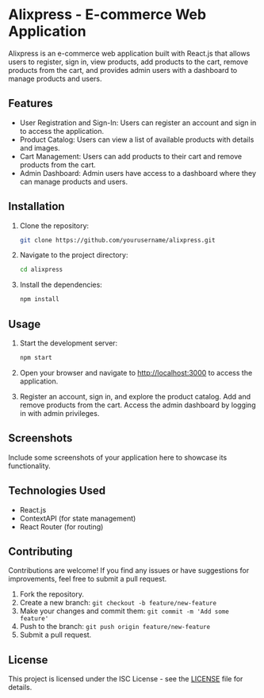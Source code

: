 # Alixpress - E-commerce Web Application

Alixpress is an e-commerce web application built with React.js that allows users to register, sign in, view products, add products to the cart, remove products from the cart, and provides admin users with a dashboard to manage products and users.

## Features

- User Registration and Sign-In: Users can register an account and sign in to access the application.
- Product Catalog: Users can view a list of available products with details and images.
- Cart Management: Users can add products to their cart and remove products from the cart.
- Admin Dashboard: Admin users have access to a dashboard where they can manage products and users.

## Installation

1. Clone the repository:

   ```bash
   git clone https://github.com/yourusername/alixpress.git
   ```

2. Navigate to the project directory:

   ```bash
   cd alixpress
   ```

3. Install the dependencies:

   ```bash
   npm install
   ```

## Usage

1. Start the development server:

   ```bash
   npm start
   ```

2. Open your browser and navigate to [http://localhost:3000](http://localhost:3000) to access the application.

3. Register an account, sign in, and explore the product catalog. Add and remove products from the cart. Access the admin dashboard by logging in with admin privileges.

## Screenshots

Include some screenshots of your application here to showcase its functionality.

## Technologies Used

- React.js
- ContextAPI (for state management)
- React Router (for routing)


## Contributing

Contributions are welcome! If you find any issues or have suggestions for improvements, feel free to submit a pull request.

1. Fork the repository.
2. Create a new branch: `git checkout -b feature/new-feature`
3. Make your changes and commit them: `git commit -m 'Add some feature'`
4. Push to the branch: `git push origin feature/new-feature`
5. Submit a pull request.

## License

This project is licensed under the ISC License - see the [LICENSE](LICENSE) file for details.

